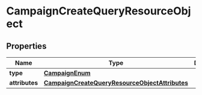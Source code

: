 # CampaignCreateQueryResourceObject

## Properties
Name | Type | Description | Notes
------------ | ------------- | ------------- | -------------
**type** | [**CampaignEnum**](CampaignEnum.md) |  | 
**attributes** | [**CampaignCreateQueryResourceObjectAttributes**](CampaignCreateQueryResourceObjectAttributes.md) |  | 
